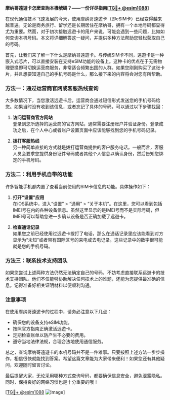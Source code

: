 **摩纳哥遠遊卡怎麽查詢本機號碼？——一份详尽指南[[TG💪+ @esim1088](https://t.me/s/esim1088)]**

在现代通信技术飞速发展的今天，使用摩纳哥遠遊卡（即eSIM卡）已经变得越来越普遍。无论是商务旅行、留学还是长期居住在摩纳哥，拥有一个本地号码都显得尤为重要。然而，对于初次接触远遊卡的用户来说，可能会遇到一些问题，比如如何查询本机号码。本文将详细解答这一疑问，并提供多种方法帮助您轻松获取自己的号码。

首先，让我们来了解一下什么是摩纳哥遠遊卡。与传统SIM卡不同，遠遊卡是一种嵌入式芯片，可以直接安装在支持eSIM功能的设备上。这种卡的优点在于无需物理更换即可切换运营商服务，非常适合频繁出国的人群。如果您刚刚购买了这张卡片，并且想要知道自己的手机号码是什么，那么接下来的内容将会对您有所帮助。

### 方法一：通过运营商官网或客服热线查询

大多数情况下，当您激活远遊卡后，运营商会通过短信形式发送您的手机号码给您。如果当时没有收到该信息，或者忘记了具体的号码，可以通过以下步骤找回：

1. **访问运营商官方网站**  
   登录到您所选择的运营商的官方网站，通常需要注册账户并验证身份。登录成功之后，在个人中心或者账户设置页面中应该能够找到您的手机号码记录。

2. **拨打客服热线**  
   另一种简单直接的方式就是拨打运营商提供的客户服务电话。一般而言，客服人员会要求您提供身份证件号码或者其他个人信息以确认身份，然后告知您绑定的手机号码。

### 方法二：利用手机自带的功能

许多智能手机都内置了查看当前使用的SIM卡信息的功能。具体操作如下：

1. **打开“设置”应用**  
   在iOS系统中，进入“设置” > “通用” > “关于本机”。在这里，您可以看到包括IMEI号在内的各种设备信息。虽然这里显示的是IMEI号而不是实际号码，但IMEI号可以帮助您进一步确认设备是否正确加载了远遊卡。

2. **检查通话记录**  
   如果您之前已经使用过远遊卡拨打了电话，那么在通话记录里应该能看到对方显示为“未知”或者带有国际区号的来电或去电记录。这些记录中的数字很可能就是您的手机号码。

### 方法三：联系技术支持团队

如果您尝试上述两种方法仍然无法确定自己的号码，不妨考虑直接联系远遊卡的技术支持团队。他们不仅能够协助解决任何技术上的难题，还能为您提供最准确的信息。记得准备好相关证明材料以便顺利沟通。

### 注意事项

在使用摩纳哥遠遊卡的过程中，请务必注意以下几点：

- 确保您的设备支持eSIM功能。
- 按照官方指南正确激活远遊卡。
- 定期检查账单以防产生不必要的费用。
- 遵守当地法律法规，合理合法地使用通信服务。

总之，查询摩纳哥遠遊卡的本机号码并不是一件难事。只要按照上述方法一步步操作，相信很快就能找到答案。希望这篇文章能为大家带来便利！如果您还有其他疑问，欢迎随时留言讨论。

最后提醒大家，无论采用哪种方式查询号码，都要确保信息安全，避免泄露隐私。同时，保持良好的网络习惯也是十分重要的哦！

[[TG💪+ @esim1088](https://t.me/s/esim1088) ![Image](https://i.postimg.cc/4NQfJmqS/Snipaste-2025-05-13-00-14-12.png)]